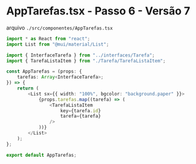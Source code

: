 # AppTarefas.tsx - Passo 6 - Versão 7


arquivo `./src/componentes/AppTarefas.tsx`
```ts
import * as React from "react";
import List from "@mui/material/List";

import { InterfaceTarefa } from "../interfaces/Tarefa";
import { TarefaListaItem } from "./Tarefa/TarefaListaItem";

const AppTarefas = (props: {
	tarefas: Array<InterfaceTarefa>;
}) => {
	return (
		<List sx={{ width: "100%", bgcolor: "background.paper" }}>
			{props.tarefas.map((tarefa) => (
				<TarefaListaItem
					key={tarefa.id}
					tarefa={tarefa}
				/>
			))}
		</List>
	);
};

export default AppTarefas;

```
